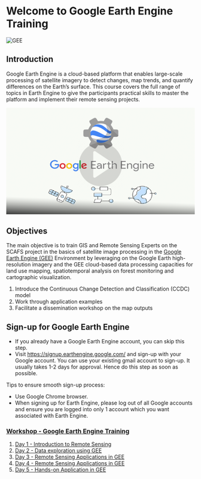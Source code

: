 # Welcome to Google Earth Engine Training 

![GEE](https://img.shields.io/static/v1?label=Google&message=Earth%20Engine&color=blue)



## Introduction

Google Earth Engine is a cloud-based platform that enables large-scale processing of satellite imagery to detect changes, map trends, and quantify differences on the Earth’s surface. This course covers the full range of topics in Earth Engine to give the participants practical skills to master the platform and implement their remote sensing projects.


<a href="https://www.youtube.com/watch?v=gKGOeTFHnKY">
  <img src="img/intro/ee.png" alt="Earth Engine intro" width="800">
</a><br>




## Objectives

The main objective is to train GIS and Remote Sensing Experts on the SCAFS project in the basics of satellite image
processing in the [Google Earth Engine (GEE)](https://earthengine.google.com/) Environment by leveraging on the Google Earth
high-resolution imagery and the GEE cloud-based data processing capacities for land use
mapping, spatiotemporal analysis on forest monitoring and cartographic visualization.

1. Introduce the Continuous Change Detection and Classification (CCDC) model
2. Work through application examples
3. Facilitate a dissemination workshop on the map outputs

	
## Sign-up for Google Earth Engine

- If you already have a Google Earth Engine account, you can skip this step.
- Visit https://signup.earthengine.google.com/ and sign-up with your Google account. You can use your existing gmail account to sign-up. It usually takes 1-2 days 	  for approval. Hence do this step as soon as possible.

Tips to ensure smooth sign-up process:

- Use Google Chrome browser.
- When signing up for Earth Engine, please log out of all Google accounts and ensure you are logged into only 1 account which you want associated with Earth Engine.



### [Workshop  - Google Earth Engine Training ]()

1. [Day 1 - Introduction to Remote Sensing](https://github.com/ernest19/SNV/blob/main/training/modules/day1.md)
2. [Day 2 - Data exploration using GEE](https://github.com/ernest19/SNV/blob/main/training/modules/day2.md)
3. [Day 3 - Remote Sensing Applications in GEE](https://github.com/ernest19/SNV/blob/main/training/modules/day3.md)
4. [Day 4 - Remote Sensing Applications in GEE](https://github.com/ernest19/SNV/blob/main/training/modules/day4.md)
5. [Day 5 - Hands-on Application in GEE](https://github.com/ernest19/SNV/blob/main/training/modules/day5.md)

